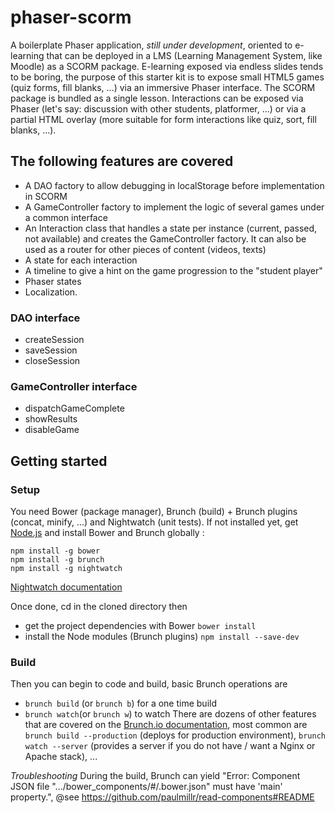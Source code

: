 # phaser-scorm

A boilerplate Phaser application, *still under development*, oriented to e-learning that can be deployed in a LMS (Learning Management System, like Moodle) as a SCORM package.
E-learning exposed via endless slides tends to be boring, the purpose of this starter kit is to expose small HTML5 games (quiz forms, fill blanks, ...) via an immersive Phaser interface. The SCORM package is bundled as a single lesson.
Interactions can be exposed via Phaser (let's say: discussion with other students, platformer, ...) or via a partial HTML overlay (more suitable for form interactions like quiz, sort, fill blanks, ...).

## The following features are covered
* A DAO factory to allow debugging in localStorage before implementation in SCORM 
* A GameController factory to implement the logic of several games under a common interface
* An Interaction class that handles a state per instance (current, passed, not available) and creates the GameController factory. It can also be used as a router for other pieces of content (videos, texts)
* A state for each interaction 
* A timeline to give a hint on the game progression to the "student player"
* Phaser states
* Localization.

### DAO interface
* createSession
* saveSession
* closeSession

### GameController interface
* dispatchGameComplete
* showResults
* disableGame
 
## Getting started

### Setup
You need Bower (package manager), Brunch (build) + Brunch plugins (concat, minify, ...) and Nightwatch (unit tests).
If not installed yet, get [Node.js](https://nodejs.org/en/download/) and install Bower and Brunch globally :
```
npm install -g bower
npm install -g brunch
npm install -g nightwatch
````
[Nightwatch documentation](https://github.com/hayesmaker/phase-2-e)

Once done, cd in the cloned directory then
* get the project dependencies with Bower
```bower install```
* install the Node modules (Brunch plugins)
```npm install --save-dev```


### Build
Then you can begin to code and build, basic Brunch operations are 
* `brunch build` (or `brunch b`) for a one time build
* `brunch watch`(or `brunch w`) to watch
There are dozens of other features that are covered on the [Brunch.io documentation](https://github.com/brunch/brunch/tree/master/docs), most common are `brunch build --production` (deploys for production environment), `brunch watch --server` (provides a server if you do not have / want a Nginx or Apache stack), ...

*Troubleshooting*
During the build, Brunch can yield "Error: Component JSON file ".../bower_components/#/.bower.json" 
must have 'main' property.", @see https://github.com/paulmillr/read-components#README
